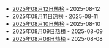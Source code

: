 * [2025年08月12日热榜](https://product-daily.haha.ai/posts/20250812) - 2025-08-12
* [2025年08月11日热榜](https://product-daily.haha.ai/posts/20250811) - 2025-08-11
* [2025年08月10日热榜](https://product-daily.haha.ai/posts/20250810) - 2025-08-10
* [2025年08月09日热榜](https://product-daily.haha.ai/posts/20250809) - 2025-08-09
* [2025年08月08日热榜](https://product-daily.haha.ai/posts/20250808) - 2025-08-08
